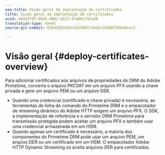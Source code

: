 ```yaml
---
seo-title: Visão geral da implantação de certificados
title: Visão geral da implantação de certificados
uuid: e6413f9f-69a5-4881-bb13-47a80cf32a48
translation-type: tm+mt
source-git-commit: 635e2893439c5459907c54d2c3bd86f58da0eec5

---
```



# Visão geral {#deploy-certificates-overview}

Para adicionar certificados aos arquivos de propriedades do DRM do Adobe Primetime, converta o arquivo PKCS#7 em um arquivo PFX usando a chave privada e gere um arquivo PEM ou um arquivo DER.

* Quando uma credencial (certificado e chave privada) é necessária, as ferramentas de linha de comando do Primetime DRM e o empacotador de streaming dinâmico do Adobe HTTP exigem um arquivo PFX. O SDK, a implementação de referência e o servidor DRM Primetime para transmissão protegida podem aceitar um arquivo PFX e também usar uma credencial armazenada em um HSM.
* Quando apenas um certificado é necessário, a maioria dos componentes do Primetime DRM pode usar um arquivo PEM, um arquivo DER ou um certificado em um HSM. O empacotador Adobe HTTP Dynamic Streaming só aceita arquivos DER para certificados.